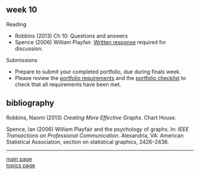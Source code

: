 
week 10
-------

Reading

-   Robbins (2013) Ch 10: Questions and answers
-   Spence (2006) William Playfair. [Written response](read-01_reading-response-form.pdf) required for discussion.

Submissions

-   Prepare to submit your completed portfolio, due during finals week.
-   Please review the [portfolio requirements](folio-01_portfolio-requirements.md) and the [portfolio checklist](folio-02_portfolio-checklist.pdf) to check that all requirements have been met.

bibliography
------------

Robbins, Naomi (2013) *Creating More Effective Graphs*. Chart House.

Spence, Ian (2006) William Playfair and the psychology of graphs. In: *IEEE Transactions on Professional Communication*. Alexandria, VA: American Statistical Association, section on statistical graphics, 2426–2436.

------------------------------------------------------------------------

[main page](../README.md)<br> [topics page](README-by-topic.md)
